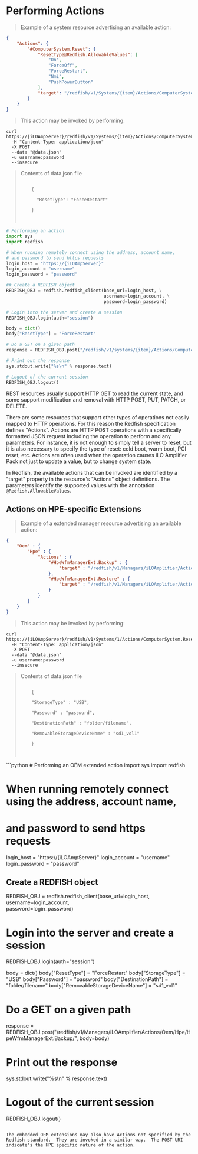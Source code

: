 # Performing Actions

> Example of a system resource advertising an available action:

```json
{
    "Actions": {
        "#ComputerSystem.Reset": {
            "ResetType@Redfish.AllowableValues": [
                "On",
                "ForceOff",
                "ForceRestart",
                "Nmi",
                "PushPowerButton"
            ],
            "target": "/redfish/v1/Systems/{item}/Actions/ComputerSystem.Reset/"
        }
    }
}
```

> This action may be invoked by performing:

```shell
curl https://{iLOAmpServer}/redfish/v1/Systems/{item}/Actions/ComputerSystem.Reset/ 
  -H "Content-Type: application/json" 
  -X POST 
  --data "@data.json"  
  -u username:password 
  --insecure
```
<blockquote class="lang-specific shell">
	<p>Contents of data.json file </p>
    <p><code>
    {<br>
      "ResetType": "ForceRestart"</br>
    }</br>
    </code></p>
</blockquote>

```python
# Performing an action
import sys
import redfish

# When running remotely connect using the address, account name, 
# and password to send https requests
login_host = "https://{iLOAmpServer}"
login_account = "username"
login_password = "password"

## Create a REDFISH object
REDFISH_OBJ = redfish.redfish_client(base_url=login_host, \
                                     username=login_account, \
                                     password=login_password)

# Login into the server and create a session
REDFISH_OBJ.login(auth="session")

body = dict()
body["ResetType"] = "ForceRestart"

# Do a GET on a given path
response = REDFISH_OBJ.post("/redfish/v1/systems/{item}/Actions/ComputerSystem.Reset/", body=body)

# Print out the response
sys.stdout.write("%s\n" % response.text)

# Logout of the current session
REDFISH_OBJ.logout()
```

REST resources usually support HTTP GET to read the current state, and some support modification and removal with HTTP POST, PUT, PATCH, or DELETE.

There are some resources that support other types of operations not easily mapped to HTTP operations.  For this reason the Redfish specification defines "Actions".  Actions are HTTP POST operations with a specifically formatted JSON request including the operation to perform and any parameters.  For instance, it is not enough to simply tell a server to reset, but it is also necessary to specify the type of reset:  cold boot, warm boot, PCI reset, etc.  Actions are often used when the operation causes iLO Amplifier Pack not just to update a value, but to change system state.

In Redfish, the available actions that can be invoked are identified by a "target" property in the resource's "Actions" object definitions.  The parameters identify the supported values with the annotation `@Redfish.AllowableValues.`

## Actions on HPE-specific Extensions

> Example of a extended manager resource advertising an available action:

```json
{
	"Oem" : {
		"Hpe" : {
			"Actions" : {
				"#HpeWfmManagerExt.Backup" : {
					"target" : "/redfish/v1/Managers/iLOAmplifier/Actions/Oem/Hpe/HpeWfmManagerExt.Backup"
				},
				"#HpeWfmManagerExt.Restore" : {
					"target" : "/redfish/v1/Managers/iLOAmplifier/Actions/Oem/Hpe/HpeWfmManagerExt.Restore"
				}
			}
		}
	}
}
```
> This action may be invoked by performing:

```shell
curl https://{iLOAmpServer}/redfish/v1/Systems/1/Actions/ComputerSystem.Reset/
  -H "Content-Type: application/json" 
  -X POST 
  --data "@data.json"  
  -u username:password 
  --insecure
```
<blockquote class="lang-specific shell">
	<p>Contents of data.json file </p>
    <p><code>
    {<br>
    "StorageType" : "USB",<br>
	"Password" : "password",<br>
	"DestinationPath" : "folder/filename",<br>
	"RemovableStorageDeviceName" : "sd1_vol1"<br>
    }</br>
    </code></p>
</blockquote>
```python
# Performing an OEM extended action
import sys
import redfish

# When running remotely connect using the address, account name, 
# and password to send https requests
login_host = "https://{iLOAmpServer}"
login_account = "username"
login_password = "password"

## Create a REDFISH object
REDFISH_OBJ = redfish.redfish_client(base_url=login_host, \
                                     username=login_account, \
                                     password=login_password)

# Login into the server and create a session
REDFISH_OBJ.login(auth="session")

body = dict()
body["ResetType"] = "ForceRestart"
body["StorageType"] = "USB"
body["Password"] = "password"
body["DestinationPath"] = "folder/filename"
body["RemovableStorageDeviceName"] = "sd1_vol1"

# Do a GET on a given path
response = REDFISH_OBJ.post("/redfish/v1/Managers/iLOAmplifier/Actions/Oem/Hpe/HpeWfmManagerExt.Backup/", body=body)

# Print out the response
sys.stdout.write("%s\n" % response.text)

# Logout of the current session
REDFISH_OBJ.logout()
```

The embedded OEM extensions may also have Actions not specified by the Redfish standard.  They are invoked in a similar way.  The POST URI indicate's the HPE specific nature of the action.

